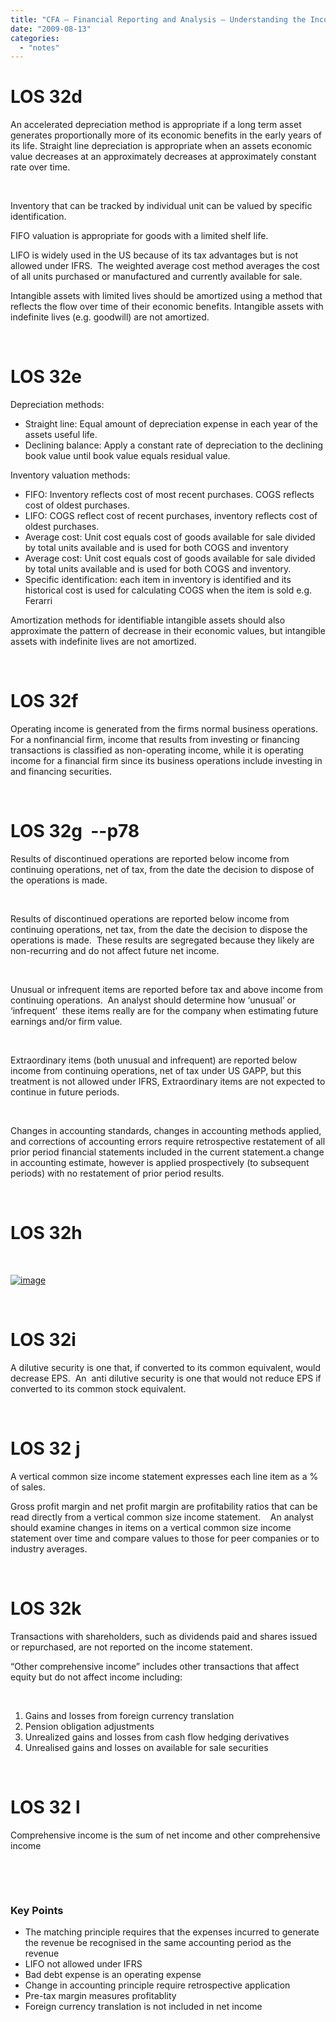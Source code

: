 ```yaml
---
title: "CFA – Financial Reporting and Analysis – Understanding the Income Statement"
date: "2009-08-13"
categories: 
  - "notes"
---
```


# LOS 32d

An accelerated depreciation method is appropriate if a long term asset generates proportionally more of its economic benefits in the early years of its life. Straight line depreciation is appropriate when an assets economic value decreases at an approximately decreases at approximately constant rate over time.

 

Inventory that can be tracked by individual unit can be valued by specific identification.

FIFO valuation is appropriate for goods with a limited shelf life.

LIFO is widely used in the US because of its tax advantages but is not allowed under IFRS.  The weighted average cost method averages the cost of all units purchased or manufactured and currently available for sale.

Intangible assets with limited lives should be amortized using a method that reflects the flow over time of their economic benefits. Intangible assets with indefinite lives (e.g. goodwill) are not amortized.

 

# LOS 32e

Depreciation methods:

- Straight line: Equal amount of depreciation expense in each year of the assets useful life.
- Declining balance: Apply a constant rate of depreciation to the declining book value until book value equals residual value.

Inventory valuation methods:

- FIFO: Inventory reflects cost of most recent purchases. COGS reflects cost of oldest purchases.
- LIFO: COGS reflect cost of recent purchases, inventory reflects cost of oldest purchases.
- Average cost: Unit cost equals cost of goods available for sale divided by total units available and is used for both COGS and inventory
- Average cost: Unit cost equals cost of goods available for sale divided by total units available and is used for both COGS and inventory.
- Specific identification: each item in inventory is identified and its historical cost is used for calculating COGS when the item is sold e.g. Ferarri

Amortization methods for identifiable intangible assets should also approximate the pattern of decrease in their economic values, but intangible assets with indefinite lives are not amortized.

 

# LOS 32f

Operating income is generated from the firms normal business operations. For a nonfinancial firm, income that results from investing or financing transactions is classified as non-operating income, while it is operating income for a financial firm since its business operations include investing in and financing securities.

 

# LOS 32g  --p78

Results of discontinued operations are reported below income from continuing operations, net of tax, from the date the decision to dispose of the operations is made.

 

Results of discontinued operations are reported below income from continuing operations, net tax, from the date the decision to dispose the operations is made.  These results are segregated because they likely are non-recurring and do not affect future net income.

 

Unusual or infrequent items are reported before tax and above income from continuing operations.  An analyst should determine how ‘unusual’ or ‘infrequent’  these items really are for the company when estimating future earnings and/or firm value.

 

Extraordinary items (both unusual and infrequent) are reported below income from continuing operations, net of tax under US GAPP, but this treatment is not allowed under IFRS, Extraordinary items are not expected to continue in future periods.

 

Changes in accounting standards, changes in accounting methods applied, and corrections of accounting errors require retrospective restatement of all prior period financial statements included in the current statement.a change in accounting estimate, however is applied prospectively (to subsequent periods) with no restatement of prior period results.

 

# LOS 32h

 

[![image](images/image.axd?picture=image_thumb_26.png "image")](http://www.mckelt.com/blog/image.axd?picture=image_26.png)

 

# LOS 32i

A dilutive security is one that, if converted to its common equivalent, would decrease EPS.  An  anti dilutive security is one that would not reduce EPS if converted to its common stock equivalent.

 

# LOS 32 j

A vertical common size income statement expresses each line item as a % of sales.

Gross profit margin and net profit margin are profitability ratios that can be read directly from a vertical common size income statement.    An analyst should examine changes in items on a vertical common size income statement over time and compare values to those for peer companies or to industry averages.

 

# LOS 32k

Transactions with shareholders, such as dividends paid and shares issued or repurchased, are not reported on the income statement.

“Other comprehensive income” includes other transactions that affect equity but do not affect income including:

 

1. Gains and losses from foreign currency translation
2. Pension obligation adjustments
3. Unrealized gains and losses from cash flow hedging derivatives
4. Unrealised gains and losses on available for sale securities

 

# LOS 32 l

Comprehensive income is the sum of net income and other comprehensive income

 

 

### Key Points

- The matching principle requires that the expenses incurred to generate the revenue be recognised in the same accounting period as the revenue
- LIFO not allowed under IFRS
- Bad debt expense is an operating expense
- Change in accounting principle require retrospective application
- Pre-tax margin measures profitablity
- Foreign currency translation is not included in net income
